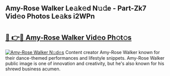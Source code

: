 ## Amy-Rose Walker Le𝚊k𝚎d N𝚞𝚍e - Part-Zk7 Vid𝚎o Photos Le𝚊ks i2WPn

# <h2><a href="http://fbey1j.evod.top/?m=Amy-Rose+Walker">🔗 👉🔴 Amy-Rose Walker Vid𝚎o Ph𝚘t𝚘s</a></h2>

[![Amy-Rose Walker N𝚞d𝚎s](https://i.imgur.com/8V9OHl7.gif)](http://fbey1j.evod.top/?m=Amy-Rose+Walker)
Content creator Amy-Rose Walker known for their dance-themed performances and lifestyle snippets. Amy-Rose Walker public image is one of innovation and creativity, but he's also known for his shrewd business acumen. 
